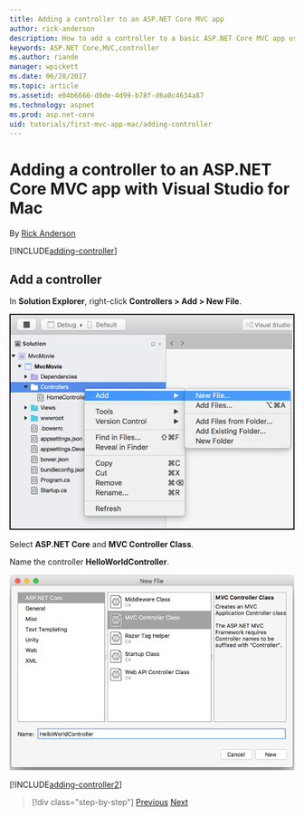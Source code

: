 ```yaml
---
title: Adding a controller to an ASP.NET Core MVC app
author: rick-anderson 
description: How to add a controller to a basic ASP.NET Core MVC app using Visual Studio of Mac
keywords: ASP.NET Core,MVC,controller
ms.author: riande
manager: wpickett
ms.date: 06/28/2017
ms.topic: article
ms.assetid: e04b6666-d0de-4d99-b78f-d6a0c4634a87
ms.technology: aspnet
ms.prod: asp.net-core
uid: tutorials/first-mvc-app-mac/adding-controller
---
```

# Adding a controller to an ASP.NET Core MVC app with Visual Studio for Mac

By [Rick Anderson](https://twitter.com/RickAndMSFT)

[!INCLUDE[adding-controller](../../includes/mvc-intro/adding-controller1.md)]

## Add a controller 

In **Solution Explorer**, right-click **Controllers > Add > New File**.

![Contextual menu](adding-controller/_static/add_controller.png)

Select **ASP.NET Core** and **MVC Controller Class**.

Name the controller **HelloWorldController**.

![Add MVC controller and name it](adding-controller/_static/ac.png)

[!INCLUDE[adding-controller2](../../includes/mvc-intro/adding-controller2.md)]

>[!div class="step-by-step"]
[Previous](../first-mvc-app/start-mvc.md)
[Next](adding-view.md)
